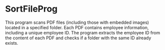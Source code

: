 # SortFileProg
This program scans PDF files (including those with embedded images) located in a specified folder. Each PDF contains employee information, including a unique employee ID. The program extracts the employee ID from the content of each PDF and checks if a folder with the same ID already exists.
